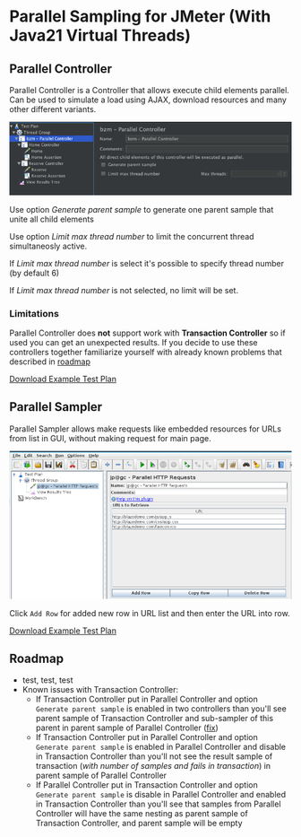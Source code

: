 # Parallel Sampling for JMeter (With Java21 Virtual Threads)

## Parallel Controller 

Parallel Controller is a Controller that allows execute child elements parallel. 
Can be used to simulate a load using AJAX, download resources and many other different variants.

![](ParallelController.png)

Use option _Generate parent sample_ to generate one parent sample that unite all child elements

Use option _Limit max thread number_ to limit the concurrent thread simultaneosly active.

If _Limit max thread number_ is select it's possible to specify thread number (by default 6)

If _Limit max thread number_ is not selected, no limit will be set.

### Limitations

Parallel Controller does **not** support work with **Transaction Controller** so if used you can get an unexpected results.
If you decide to use these controllers together familiarize yourself with already known problems that described in [roadmap](#roadmap)

[Download Example Test Plan](ParallelController.jmx)

## Parallel Sampler
 
Parallel Sampler allows make requests like embedded resources for URLs from list in GUI, without making request for main page. 

![](ParallelSampler.png)

Click `Add Row` for added new row in URL list and then enter the URL into row.

[Download Example Test Plan](ParallelSampler.jmx)

## Roadmap

* test, test, test
* Known issues with Transaction Controller:
    * If Transaction Controller put in Parallel Controller and option `Generate parent sample` is enabled in two controllers 
    than you'll see parent sample of Transaction Controller and sub-sampler of this parent in parent sample of Parallel Controller ([fix]())
    * If Transaction Controller put in Parallel Controller and option `Generate parent sample` is enabled in Parallel Controller and disable in Transaction Controller 
    than you'll not see the result sample of transaction (_with number of samples and fails in transaction_) in parent sample of Parallel Controller
    * If Parallel Controller put in Transaction Controller and option `Generate parent sample` is disable in Parallel Controller and enabled in Transaction Controller 
    than you'll see that samples from Parallel Controller will have the same nesting as parent sample of Transaction Controller, and parent sample will be empty
